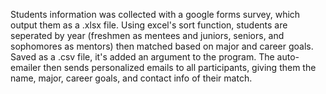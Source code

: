 Students information was collected with a google forms survey, which output them as a .xlsx file. Using excel's sort function, students are seperated by year (freshmen as mentees and juniors, seniors, and sophomores as mentors) then matched based on major and career goals. Saved as a .csv file, it's added an argument to the program. The auto-emailer then sends personalized emails to all participants, giving them the name, major, career goals, and contact info of their match.
